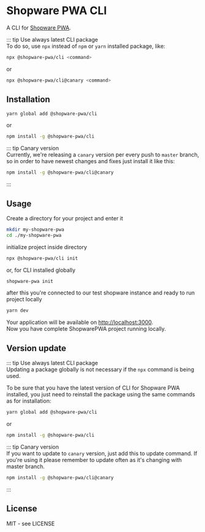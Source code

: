 # Shopware PWA CLI

A CLI for [Shopware PWA](https://github.com/DivanteLtd/shopware-pwa).

::: tip Use always latest CLI package  
To do so, use `npx` instead of `npm` or `yarn` installed package, like:
```bash
npx @shopware-pwa/cli <command>
```
or 
```bash
npx @shopware-pwa/cli@canary <command>
```

## Installation

```bash
yarn global add @shopware-pwa/cli
```

or

```bash
npm install -g @shopware-pwa/cli
```

::: tip Canary version  
Currently, we're releasing a `canary` version per every push to `master` branch, so in order to have newest changes and fixes just install it like this:

```bash
npm install -g @shopware-pwa/cli@canary
```
:::

## Usage

Create a directory for your project and enter it

```bash
mkdir my-shopware-pwa
cd ./my-shopware-pwa
```

initialize project inside directory

```bash
npx @shopware-pwa/cli init
```
or, for CLI installed globally
```bash
shopware-pwa init
```

after this you're connected to our test shopware instance and ready to run project locally

```bash
yarn dev
```

Your application will be available on [http://localhost:3000](http://localhost:3000).  
Now you have complete ShopwarePWA project running locally.

## Version update

::: tip Use always latest CLI package  
Updating a package globally is not necessary if the `npx` command is being used.

To be sure that you have the latest version of CLI for Shopware PWA installed, you just need to reinstall the package using the same commands as for installation:

```bash
yarn global add @shopware-pwa/cli
```

or

```bash
npm install -g @shopware-pwa/cli
```

::: tip Canary version  
If you want to update to `canary` version, just add this to update command. If you're using it please remember to update often as it's changing with master branch.

```bash
npm install -g @shopware-pwa/cli@canary
```
:::

## License

MIT - see LICENSE
